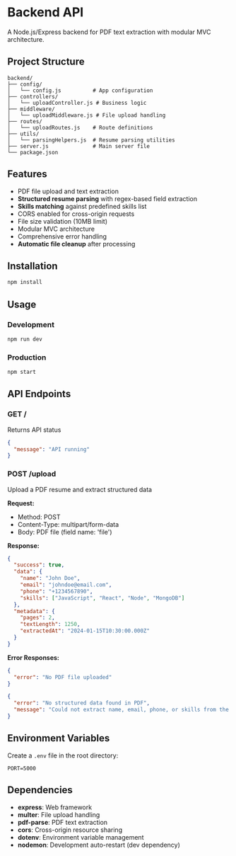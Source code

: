 # Backend API

A Node.js/Express backend for PDF text extraction with modular MVC architecture.

## Project Structure

```
backend/
├── config/
│   └── config.js          # App configuration
├── controllers/
│   └── uploadController.js # Business logic
├── middleware/
│   └── uploadMiddleware.js # File upload handling
├── routes/
│   └── uploadRoutes.js    # Route definitions
├── utils/
│   └── parsingHelpers.js  # Resume parsing utilities
├── server.js              # Main server file
└── package.json
```

## Features

- PDF file upload and text extraction
- **Structured resume parsing** with regex-based field extraction
- **Skills matching** against predefined skills list
- CORS enabled for cross-origin requests
- File size validation (10MB limit)
- Modular MVC architecture
- Comprehensive error handling
- **Automatic file cleanup** after processing

## Installation

```bash
npm install
```

## Usage

### Development
```bash
npm run dev
```

### Production
```bash
npm start
```

## API Endpoints

### GET /
Returns API status
```json
{
  "message": "API running"
}
```

### POST /upload
Upload a PDF resume and extract structured data

**Request:**
- Method: POST
- Content-Type: multipart/form-data
- Body: PDF file (field name: 'file')

**Response:**
```json
{
  "success": true,
  "data": {
    "name": "John Doe",
    "email": "johndoe@email.com",
    "phone": "+1234567890",
    "skills": ["JavaScript", "React", "Node", "MongoDB"]
  },
  "metadata": {
    "pages": 2,
    "textLength": 1250,
    "extractedAt": "2024-01-15T10:30:00.000Z"
  }
}
```

**Error Responses:**
```json
{
  "error": "No PDF file uploaded"
}
```

```json
{
  "error": "No structured data found in PDF",
  "message": "Could not extract name, email, phone, or skills from the document"
}
```

## Environment Variables

Create a `.env` file in the root directory:
```
PORT=5000
```

## Dependencies

- **express**: Web framework
- **multer**: File upload handling
- **pdf-parse**: PDF text extraction
- **cors**: Cross-origin resource sharing
- **dotenv**: Environment variable management
- **nodemon**: Development auto-restart (dev dependency)
